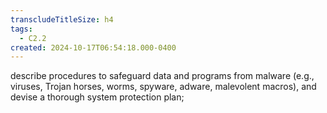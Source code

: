 ```yaml
---
transcludeTitleSize: h4
tags:
  - C2.2
created: 2024-10-17T06:54:18.000-0400
---
```

describe procedures to safeguard data and programs from malware (e.g., viruses, Trojan horses, worms, spyware, adware, malevolent macros), and devise a thorough system protection plan;